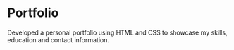 # Portfolio
Developed a personal portfolio using HTML and CSS to showcase my skills, education and contact information. 
